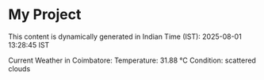 # My Project

This content is dynamically generated in Indian Time (IST): 2025-08-01 13:28:45 IST


Current Weather in Coimbatore:
Temperature: 31.88 °C
Condition: scattered clouds
